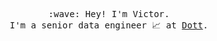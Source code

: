 <p align="center">
	<samp>
		<br>:wave: Hey! I'm Victor.
		<br>I'm a senior data engineer 📈 at <a href="https://ridedott.com/">Dott</a>.
	</samp>
</p>
